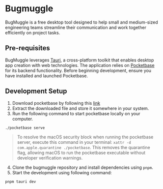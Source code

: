 # Bugmuggle
BugMuggle is a free desktop tool designed to help small and medium-sized engineering teams streamline their communication and work together efficiently on project tasks.

## Pre-requisites
BugMuggle leverages [Tauri](https://v2.tauri.app/), a cross-platform toolkit that enables desktop app creation with web technologies. The application relies on [Pocketbase](https://pocketbase.io/) for its backend functionality. Before beginning development, ensure you have installed and launched Pocketbase.

## Development Setup
1. Download pocketbase by following this [link](https://pocketbase.io/docs/)
2. Extract the downloaded file and store it somewhere in your system.
3. Run the following command to start pocketbase locally on your computer.
``` bash
./pocketbase serve
```
> To resolve the macOS security block when running the pocketbase server, execute this command in your terminal: `xattr -d com.apple.quarantine ./pocketbase`. This removes the quarantine flag, allowing macOS to run the pocketbase executable without developer verification warnings.
4. Clone the bugmuggle repository and install dependencies using `pnpm`.
5. Start the development using following command:
``` bash
pnpm tauri dev
```
